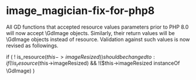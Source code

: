# image_magician-fix-for-php8
All GD functions that accepted resource values parameters prior to PHP 8.0 will now accept \GdImage objects. Similarly, their return values will be \GdImage objects instead of resource. Validation against such values is now revised as followings.

  if ( ! is_resource($this->imageResized) )
  should be changed to:
  if ( ! is_resource($this->imageResized) && !($this->imageResized instanceOf \GdImage) )
